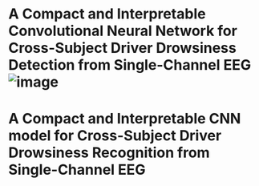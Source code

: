 # A Compact and Interpretable Convolutional Neural Network for Cross-Subject Driver Drowsiness Detection from Single-Channel EEG ![image](https://user-images.githubusercontent.com/12855252/110270737-77e8cc00-8001-11eb-86b5-b82299f1f169.png)
# A Compact and Interpretable CNN model for Cross-Subject Driver Drowsiness Recognition from Single-Channel EEG

